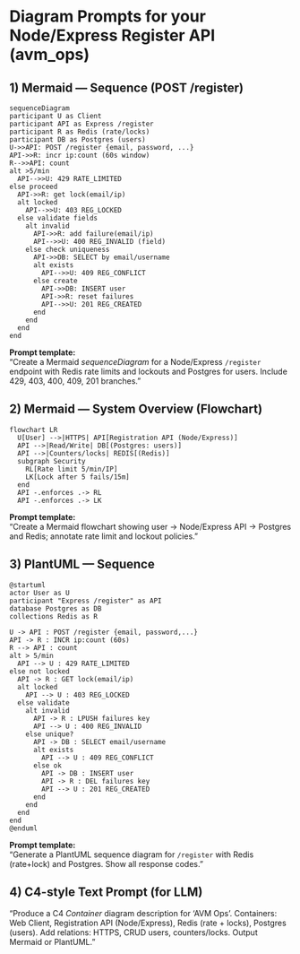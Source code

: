 # Diagram Prompts for your Node/Express Register API (avm_ops)

## 1) Mermaid — Sequence (POST /register)
```mermaid
sequenceDiagram
participant U as Client
participant API as Express /register
participant R as Redis (rate/locks)
participant DB as Postgres (users)
U->>API: POST /register {email, password, ...}
API->>R: incr ip:count (60s window)
R-->>API: count
alt >5/min
  API-->>U: 429 RATE_LIMITED
else proceed
  API->>R: get lock(email/ip)
  alt locked
    API-->>U: 403 REG_LOCKED
  else validate fields
    alt invalid
      API->>R: add failure(email/ip)
      API-->>U: 400 REG_INVALID (field)
    else check uniqueness
      API->>DB: SELECT by email/username
      alt exists
        API-->>U: 409 REG_CONFLICT
      else create
        API->>DB: INSERT user
        API->>R: reset failures
        API-->>U: 201 REG_CREATED
      end
    end
  end
end
```

**Prompt template:**  
“Create a Mermaid *sequenceDiagram* for a Node/Express `/register` endpoint with Redis rate limits and lockouts and Postgres for users. Include 429, 403, 400, 409, 201 branches.”

## 2) Mermaid — System Overview (Flowchart)
```mermaid
flowchart LR
  U[User] -->|HTTPS| API[Registration API (Node/Express)]
  API -->|Read/Write| DB[(Postgres: users)]
  API -->|Counters/locks| REDIS[(Redis)]
  subgraph Security
    RL[Rate limit 5/min/IP]
    LK[Lock after 5 fails/15m]
  end
  API -.enforces .-> RL
  API -.enforces .-> LK
```

**Prompt template:**  
“Create a Mermaid flowchart showing user → Node/Express API → Postgres and Redis; annotate rate limit and lockout policies.”

## 3) PlantUML — Sequence
```plantuml
@startuml
actor User as U
participant "Express /register" as API
database Postgres as DB
collections Redis as R

U -> API : POST /register {email, password,...}
API -> R : INCR ip:count (60s)
R --> API : count
alt > 5/min
  API --> U : 429 RATE_LIMITED
else not locked
  API -> R : GET lock(email/ip)
  alt locked
    API --> U : 403 REG_LOCKED
  else validate
    alt invalid
      API -> R : LPUSH failures key
      API --> U : 400 REG_INVALID
    else unique?
      API -> DB : SELECT email/username
      alt exists
        API --> U : 409 REG_CONFLICT
      else ok
        API -> DB : INSERT user
        API -> R : DEL failures key
        API --> U : 201 REG_CREATED
      end
    end
  end
end
@enduml
```

**Prompt template:**  
“Generate a PlantUML sequence diagram for `/register` with Redis (rate+lock) and Postgres. Show all response codes.”

## 4) C4-style Text Prompt (for LLM)
“Produce a C4 *Container* diagram description for ‘AVM Ops’. Containers: Web Client, Registration API (Node/Express), Redis (rate + locks), Postgres (users). Add relations: HTTPS, CRUD users, counters/locks. Output Mermaid or PlantUML.”
